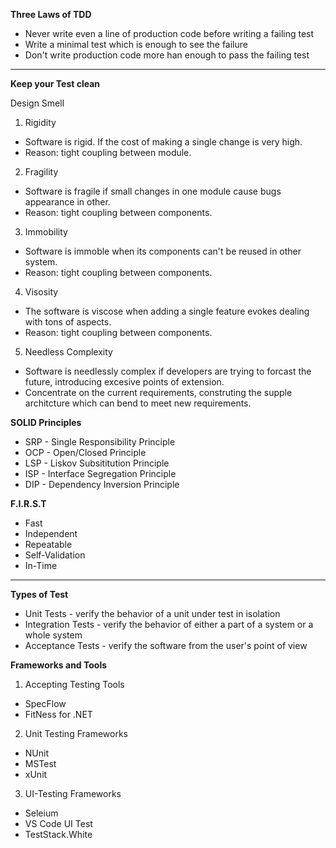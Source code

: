 **Three Laws of TDD**
- Never write even a line of production code before writing a failing test
- Write a minimal test which is enough to see the failure
- Don't write production code more han enough to pass the failing test
___
**Keep your Test clean**

Design Smell
1. Rigidity
- Software is rigid. If the cost of making a single change is very high.
- Reason: tight coupling between module.
2. Fragility
- Software is fragile if small changes in one module cause bugs appearance in other.
- Reason: tight coupling between components.
3. Immobility
- Software is immoble when its components can't be reused in other system.
- Reason: tight coupling between components.
4. Visosity
- The software is viscose when adding a single feature evokes dealing with tons of aspects.
- Reason: tight coupling between components.
5. Needless Complexity
- Software is needlessly complex if developers are trying to forcast the future, introducing excesive points of extension.
- Concentrate on the current requirements, construting the supple architcture which can bend to meet new requirements.

**SOLID Principles**
- SRP - Single Responsibility Principle
- OCP - Open/Closed Principle
- LSP - Liskov Subsititution Principle
- ISP - Interface Segregation Principle
- DIP - Dependency Inversion Principle

**F.I.R.S.T**
- Fast
- Independent
- Repeatable
- Self-Validation
- In-Time
___
**Types of Test**
- Unit Tests - verify the behavior of a unit under test in isolation 
- Integration Tests - verify the behavior of either a part of a system or a whole system
- Acceptance Tests - verify the software from the user's point of view

**Frameworks and Tools**
1. Accepting Testing Tools
- SpecFlow
- FitNess for .NET
2. Unit Testing Frameworks
- NUnit
- MSTest
- xUnit
3. UI-Testing Frameworks
- Seleium
- VS Code UI Test
- TestStack.White
